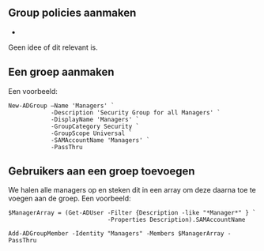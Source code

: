## Group policies aanmaken



-
Geen idee of dit relevant is.
## Een groep aanmaken
Een voorbeeld:
```
New-ADGroup –Name 'Managers' `
            -Description 'Security Group for all Managers' `
            -DisplayName 'Managers' `
            -GroupCategory Security `
            -GroupScope Universal `
            -SAMAccountName 'Managers' `
            -PassThru 
```

## Gebruikers aan een groep toevoegen
We halen alle managers op en steken dit in een array om deze daarna toe te voegen aan de groep.
Een voorbeeld:

```
$ManagerArray = (Get-ADUser -Filter {Description -like "*Manager*" } `
                            -Properties Description).SAMAccountName
```

```
Add-ADGroupMember -Identity "Managers" -Members $ManagerArray -PassThru
```
